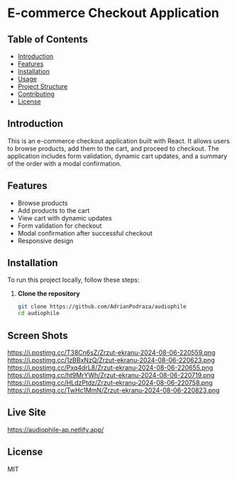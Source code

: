 # E-commerce Checkout Application

## Table of Contents

- [Introduction](#introduction)
- [Features](#features)
- [Installation](#installation)
- [Usage](#usage)
- [Project Structure](#project-structure)
- [Contributing](#contributing)
- [License](#license)

## Introduction

This is an e-commerce checkout application built with React. It allows users to browse products, add them to the cart, and proceed to checkout. The application includes form validation, dynamic cart updates, and a summary of the order with a modal confirmation.

## Features

- Browse products
- Add products to the cart
- View cart with dynamic updates
- Form validation for checkout
- Modal confirmation after successful checkout
- Responsive design

## Installation

To run this project locally, follow these steps:

1. **Clone the repository**
   ```bash
   git clone https://github.com/AdrianPodraza/audiophile
   cd audiophile
   ```

## Screen Shots

https://i.postimg.cc/T38Cn6sZ/Zrzut-ekranu-2024-08-06-220559.png
https://i.postimg.cc/1zBBxNzQ/Zrzut-ekranu-2024-08-06-220623.png
https://i.postimg.cc/Pxq4drL8/Zrzut-ekranu-2024-08-06-220655.png
https://i.postimg.cc/ht9MrYWh/Zrzut-ekranu-2024-08-06-220719.png
https://i.postimg.cc/HLdzPtdz/Zrzut-ekranu-2024-08-06-220758.png
https://i.postimg.cc/TwHc1MmN/Zrzut-ekranu-2024-08-06-220823.png




## Live Site
 https://audiophile-ap.netlify.app/

## License

MIT
